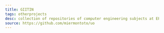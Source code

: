 ```yaml
---
title: GIITIN
tags: otherprojects
desc: collection of repositories of computer engineering subjects at EPI Gijón.
source: https://github.com/miermontoto/uo
---
```

